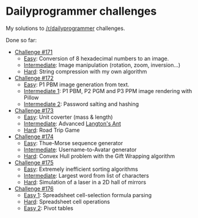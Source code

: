 Dailyprogrammer challenges
==========================

My solutions to [/r/dailyprogrammer](http://reddit.com/r/dailyprogrammer) challenges.

Done so far:

- [Challenge #171](/Challenge-171)
   - [Easy](/Challenge-171/01-Easy): Conversion of 8 hexadecimal numbers to an image.
   - [Intermediate](Challenge-171/02-Intermediate): Image manipulation (rotation, zoom, inversion...)
   - [Hard](/Challenge-171/03-Hard): String compression with my own algorithm
- [Challenge #172](/Challenge-172)
   - [Easy](/Challenge-172/01-Easy): P1 PBM image generation from text.
   - [Intermediate 1](Challenge-172/02-Intermediate-1): P1 PBM, P2 PGM and P3 PPM image rendering with Pillow
   - [Intermediate 2](Challenge-172/02-Intermediate-2): Password salting and hashing
- [Challenge #173](/Challenge-173)
   - [Easy](/Challenge-173/01-Easy): Unit coverter (mass & length)
   - [Intermediate](/Challenge-173/02-Intermediate): Advanced [Langton's Ant](http://en.wikipedia.org/wiki/Langton%27s_ant)
   - [Hard](/Challenge-173/03-Hard): Road Trip Game
- [Challenge #174](/Challenge-174)
   - [Easy](/Challenge-174/01-Easy): Thue-Morse sequence generator
   - [Intermediate](/Challenge-174/02-Intermediate): Username-to-Avatar generator
   - [Hard](/Challenge-174/03-Hard): Convex Hull problem with the Gift Wrapping algorithm
- [Challenge #175](/Challenge-175)
   - [Easy](/Challenge-175/01-Easy): Extremely inefficient sorting algorithms
   - [Intermediate](/Challenge-175/02-Intermediate): Largest word from list of characters
   - [Hard](/Challenge-175/03-Hard): Simulation of a laser in a 2D hall of mirrors
- [Challenge #176](/Challenge-176)
   - [Easy 1](/Challenge-176/01-Easy-1): Spreadsheet cell-selection formula parsing
   - [Hard](/Challenge-176/02-Hard): Spreadsheet cell operations
   - [Easy 2](/Challenge-176/03-Easy-2): Pivot tables
